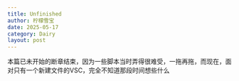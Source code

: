 ```yaml
---
title: Unfinished
author: 柠檬雪宝
date: 2025-05-17
category: Dairy
layout: post
---
```


本篇已未开始的断章结束，因为一些脚本当时弄得很难受，一拖再拖，而现在，面对只有一个新建文件的VSC，完全不知道那段时间想些什么